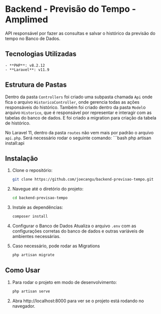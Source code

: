 # Backend - Previsão do Tempo - Amplimed

API responsável por fazer as consultas e salvar o histórico da previsão do tempo no Banco de Dados.


## Tecnologias Utilizadas
    - **PHP**: v8.2.12
    - **Laravel**: v11.9

## Estrutura de Pastas

Dentro da pasta `Controllers` foi criado uma subpasta chamada `Api` onde fica o arquivo `HistoricoController`, onde gerencia todas as ações responsáveis do histórico.
Também foi criado dentro da pasta `Model`o arquivo `Historico`, que é responsável por representar e interagir com as tabelas do banco de dados.
E foi criado a migration para criação da tabela de histórico.

No Laravel 11, dentro da pasta `routes` não vem mais por padrão o arquivo `api.php`. Será necessário rodar o seguinte comando:
    ```bash
    php artisan install:api


## Instalação

1. Clone o repositório:
    ```bash
   git clone https://github.com/joecangu/backend-previsao-tempo.git

2. Navegue até o diretório do projeto:
    ```bash
    cd backend-previsao-tempo

3. Instale as dependências:
    ```bash
    composer install

4. Configurar o Banco de Dados
    Atualiza o arquivo `.env` com as configurações corretas do banco de dados e outras variáveis de ambientes necessárias.

4. Caso necessário, pode rodar as Migrations
    ```bash
    php artisan migrate

## Como Usar
1. Para rodar o projeto em modo de desenvolvimento:
    ```bash
    php artisan serve

2. Abra http://localhost:8000 para ver se o projeto está rodando no navegador.

